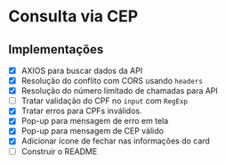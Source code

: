 # Consulta via CEP


## Implementações

- [X] AXIOS para buscar dados da API
- [X] Resolução do conflito com CORS usando ``headers``
- [X] Resolução do número limitado de chamadas para API
- [ ] Tratar validação do CPF no ``input`` com ``RegExp``
- [X] Tratar erros para CPFs inválidos.
- [X] Pop-up para mensagem de erro em tela 
- [X] Pop-up para mensagem de CEP válido
- [X] Adicionar ícone de fechar nas informações do card
- [ ] Construir o README